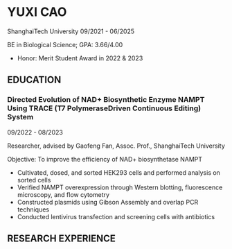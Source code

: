 # YUXI CAO
ShanghaiTech University 09/2021 - 06/2025

BE in Biological Science; GPA: 3.66/4.00
- Honor: Merit Student Award in 2022 & 2023
## EDUCATION
### Directed Evolution of NAD+ Biosynthetic Enzyme NAMPT Using TRACE (T7 PolymeraseDriven Continuous Editing) System
09/2022 - 08/2023

Researcher, advised by Gaofeng Fan, Assoc. Prof., ShanghaiTech University

Objective: To improve the efficiency of NAD+ biosynthetase NAMPT
- Cultivated, dosed, and sorted HEK293 cells and performed analysis on sorted cells
- Verified NAMPT overexpression through Western blotting, fluorescence microscopy, and flow cytometry
- Constructed plasmids using Gibson Assembly and overlap PCR techniques
- Conducted lentivirus transfection and screening cells with antibiotics
## RESEARCH EXPERIENCE
